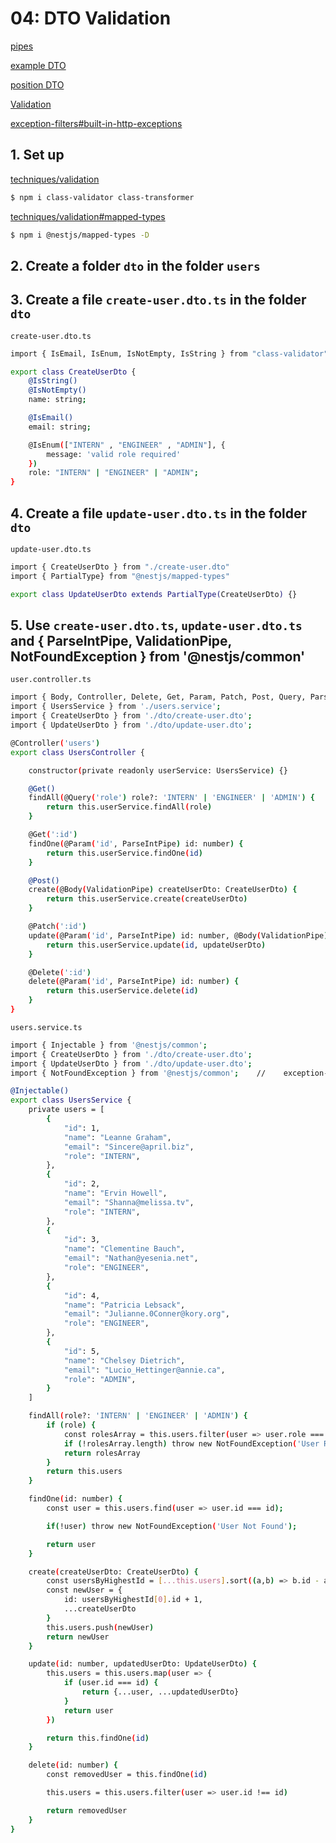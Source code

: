 # 04: DTO Validation
[pipes](https://docs.nestjs.com/pipes)

[example DTO](https://docs.nestjs.com/controllers#request-payloads)

[position DTO](https://docs.nestjs.com/modules#feature-modules)

[Validation](https://docs.nestjs.com/techniques/validation)

[exception-filters#built-in-http-exceptions](https://docs.nestjs.com/exception-filters#built-in-http-exceptions)

## 1. Set up
[techniques/validation](https://docs.nestjs.com/techniques/validation)
```bash
$ npm i class-validator class-transformer
```
[techniques/validation#mapped-types](https://docs.nestjs.com/techniques/validation#mapped-types)
```bash
$ npm i @nestjs/mapped-types -D
```
## 2. Create a folder `dto` in the folder `users`
## 3. Create a file `create-user.dto.ts` in the folder `dto`
`create-user.dto.ts`
```bash
import { IsEmail, IsEnum, IsNotEmpty, IsString } from "class-validator";

export class CreateUserDto {
    @IsString()
    @IsNotEmpty()
    name: string;

    @IsEmail()
    email: string;

    @IsEnum(["INTERN" , "ENGINEER" , "ADMIN"], {
        message: 'valid role required'
    })
    role: "INTERN" | "ENGINEER" | "ADMIN";
}
```
## 4. Create a file `update-user.dto.ts` in the folder `dto`
`update-user.dto.ts`
```bash
import { CreateUserDto } from "./create-user.dto"
import { PartialType} from "@nestjs/mapped-types"

export class UpdateUserDto extends PartialType(CreateUserDto) {}
```
## 5. Use `create-user.dto.ts`,  `update-user.dto.ts` and { ParseIntPipe, ValidationPipe, NotFoundException } from '@nestjs/common'
`user.controller.ts`
```bash
import { Body, Controller, Delete, Get, Param, Patch, Post, Query, ParseIntPipe, ValidationPipe } from '@nestjs/common';
import { UsersService } from './users.service';
import { CreateUserDto } from './dto/create-user.dto';
import { UpdateUserDto } from './dto/update-user.dto';

@Controller('users')
export class UsersController {

    constructor(private readonly userService: UsersService) {}

    @Get()
    findAll(@Query('role') role?: 'INTERN' | 'ENGINEER' | 'ADMIN') {
        return this.userService.findAll(role)
    }

    @Get(':id')
    findOne(@Param('id', ParseIntPipe) id: number) {
        return this.userService.findOne(id)
    }

    @Post()
    create(@Body(ValidationPipe) createUserDto: CreateUserDto) {
        return this.userService.create(createUserDto)
    }

    @Patch(':id')
    update(@Param('id', ParseIntPipe) id: number, @Body(ValidationPipe) updateUserDto: UpdateUserDto) {
        return this.userService.update(id, updateUserDto)
    }

    @Delete(':id')
    delete(@Param('id', ParseIntPipe) id: number) {
        return this.userService.delete(id)
    }
}
```
`users.service.ts`
```bash
import { Injectable } from '@nestjs/common';
import { CreateUserDto } from './dto/create-user.dto';
import { UpdateUserDto } from './dto/update-user.dto';
import { NotFoundException } from '@nestjs/common';    //    exception-filters#built-in-http-exceptions

@Injectable()
export class UsersService {
    private users = [
        {
            "id": 1,
            "name": "Leanne Graham",
            "email": "Sincere@april.biz",
            "role": "INTERN",
        },
        {
            "id": 2,
            "name": "Ervin Howell",
            "email": "Shanna@melissa.tv",
            "role": "INTERN",
        },
        {
            "id": 3,
            "name": "Clementine Bauch",
            "email": "Nathan@yesenia.net",
            "role": "ENGINEER",
        },
        {
            "id": 4,
            "name": "Patricia Lebsack",
            "email": "Julianne.0Conner@kory.org",
            "role": "ENGINEER",
        },
        {
            "id": 5,
            "name": "Chelsey Dietrich",
            "email": "Lucio_Hettinger@annie.ca",
            "role": "ADMIN",
        }
    ]

    findAll(role?: 'INTERN' | 'ENGINEER' | 'ADMIN') {
        if (role) {
            const rolesArray = this.users.filter(user => user.role === role)
            if (!rolesArray.length) throw new NotFoundException('User Role Not Found')
            return rolesArray
        }
        return this.users
    }

    findOne(id: number) {
        const user = this.users.find(user => user.id === id);

        if(!user) throw new NotFoundException('User Not Found');

        return user
    }

    create(createUserDto: CreateUserDto) {
        const usersByHighestId = [...this.users].sort((a,b) => b.id - a.id)
        const newUser = {
            id: usersByHighestId[0].id + 1,
            ...createUserDto
        }
        this.users.push(newUser)
        return newUser
    }

    update(id: number, updatedUserDto: UpdateUserDto) {
        this.users = this.users.map(user => {
            if (user.id === id) {
                return {...user, ...updatedUserDto}
            }
            return user
        })

        return this.findOne(id)
    }

    delete(id: number) {
        const removedUser = this.findOne(id)

        this.users = this.users.filter(user => user.id !== id)

        return removedUser
    }
}
```


